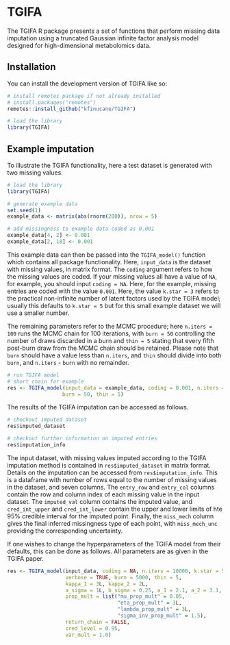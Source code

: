 
<!-- README.md is generated from README.Rmd. Please edit that file -->

# TGIFA

<!-- badges: start -->
<!-- badges: end -->

The TGIFA R package presents a set of functions that perform missing
data imputation using a truncated Gaussian infinite factor analysis
model designed for high-dimensional metabolomics data.

## Installation

You can install the development version of TGIFA like so:

``` r
# install remotes package if not already installed
# install.packages("remotes")
remotes::install_github("kfinucane/TGIFA")

# load the library
library(TGIFA)
```

## Example imputation

To illustrate the TGIFA functionality, here a test dataset is generated
with two missing values.

``` r
# load the library
library(TGIFA)

# generate example data
set.seed(1)
example_data <- matrix(abs(rnorm(200)), nrow = 5)

# add missingness to example data coded as 0.001
example_data[4, 2] <- 0.001
example_data[2, 18] <- 0.001
```

This example data can then be passed into the `TGIFA_model()` function
which contains all package functionality. Here, `input_data` is the
dataset with missing values, in matrix format. The `coding` argument
refers to how the missing values are coded. If your missing values all
have a value of `NA`, for example, you should input `coding = NA`. Here,
for the example, missing entries are coded with the value `0.001`. Here,
the value `k.star = 3` refers to the practical non-infinite number of
latent factors used by the TGIFA model; usually this defaults to
`k.star = 5` but for this small example dataset we will use a smaller
number.

The remaining parameters refer to the MCMC procedure; here
`n.iters = 100` runs the MCMC chain for 100 iterations, with `burn = 50`
controlling the number of draws discarded in a burn and `thin = 5`
stating that every fifth post-burn draw from the MCMC chain should be
retained. Please note that `burn` should have a value less than
`n.iters`, and `thin` should divide into both `burn`, and `n.iters` -
`burn` with no remainder.

``` r
# run TGIFA model
# short chain for example
res <- TGIFA_model(input_data = example_data, coding = 0.001, n.iters = 100, k.star = 3,
                  burn = 50, thin = 5)
```

The results of the TGIFA imputation can be accessed as follows.

``` r
# checkout imputed dataset
res$imputed_dataset

# checkout further information on imputed entries
res$imputation_info
```

The input dataset, with missing values imputed according to the TGIFA
imputation method is contained in `res$imputed_dataset` in matrix
format. Details on the imputation can be accessed from
`res$imputation_info`. This is a dataframe with number of rows equal to
the number of missing values in the dataset, and seven columns. The
`entry_row` and `entry_col` columns contain the row and column index of
each missing value in the input dataset. The `imputed_val` column
contains the imputed value, and `cred_int_upper` and `cred_int_lower`
contain the upper and lower limits of hte 95% credible interval for the
imputed point. Finally, the `miss_mech` column gives the final inferred
missingness type of each point, with `miss_mech_unc` providing the
corresponding uncertainty.

If one wishes to change the hyperparameters of the TGIFA model from
their defaults, this can be done as follows. All parameters are as given
in the TGIFA paper.

``` r
res <- TGIFA_model(input_data, coding = NA, n.iters = 10000, k.star = 5,
                   verbose = TRUE, burn = 5000, thin = 5,
                   kappa_1 = 3L, kappa_2 = 2L,
                   a_sigma = 1L, b_sigma = 0.25, a_1 = 2.1, a_2 = 3.1,
                   prop_mult = list("mu_prop_mult" = 0.05,
                                    "eta_prop_mult" = 3L,
                                    "lambda_prop_mult" = 3L,
                                    "sigma_inv_prop_mult" = 1.5),
                   return_chain = FALSE,
                   cred_level = 0.95,
                   var_mult = 1.0)
```
